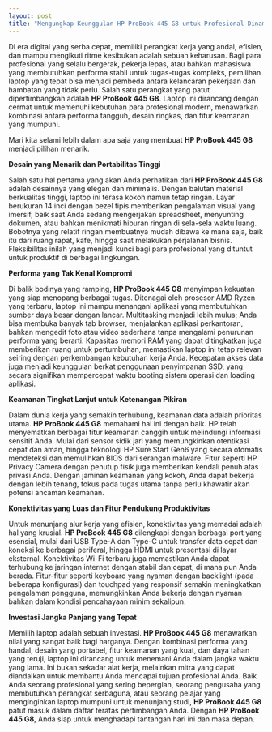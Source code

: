 ```yaml
---
layout: post
title: "Mengungkap Keunggulan HP ProBook 445 G8 untuk Profesional Dinamis"
---
```


Di era digital yang serba cepat, memiliki perangkat kerja yang andal, efisien, dan mampu mengikuti ritme kesibukan adalah sebuah keharusan. Bagi para profesional yang selalu bergerak, pekerja lepas, atau bahkan mahasiswa yang membutuhkan performa stabil untuk tugas-tugas kompleks, pemilihan laptop yang tepat bisa menjadi pembeda antara kelancaran pekerjaan dan hambatan yang tidak perlu. Salah satu perangkat yang patut dipertimbangkan adalah **HP ProBook 445 G8**. Laptop ini dirancang dengan cermat untuk memenuhi kebutuhan para profesional modern, menawarkan kombinasi antara performa tangguh, desain ringkas, dan fitur keamanan yang mumpuni.

Mari kita selami lebih dalam apa saja yang membuat **HP ProBook 445 G8** menjadi pilihan menarik.

**Desain yang Menarik dan Portabilitas Tinggi**

Salah satu hal pertama yang akan Anda perhatikan dari **HP ProBook 445 G8** adalah desainnya yang elegan dan minimalis. Dengan balutan material berkualitas tinggi, laptop ini terasa kokoh namun tetap ringan. Layar berukuran 14 inci dengan bezel tipis memberikan pengalaman visual yang imersif, baik saat Anda sedang mengerjakan spreadsheet, menyunting dokumen, atau bahkan menikmati hiburan ringan di sela-sela waktu luang. Bobotnya yang relatif ringan membuatnya mudah dibawa ke mana saja, baik itu dari ruang rapat, kafe, hingga saat melakukan perjalanan bisnis. Fleksibilitas inilah yang menjadi kunci bagi para profesional yang dituntut untuk produktif di berbagai lingkungan.

**Performa yang Tak Kenal Kompromi**

Di balik bodinya yang ramping, **HP ProBook 445 G8** menyimpan kekuatan yang siap menopang berbagai tugas. Ditenagai oleh prosesor AMD Ryzen yang terbaru, laptop ini mampu menangani aplikasi yang membutuhkan sumber daya besar dengan lancar. Multitasking menjadi lebih mulus; Anda bisa membuka banyak tab browser, menjalankan aplikasi perkantoran, bahkan mengedit foto atau video sederhana tanpa mengalami penurunan performa yang berarti. Kapasitas memori RAM yang dapat ditingkatkan juga memberikan ruang untuk pertumbuhan, memastikan laptop ini tetap relevan seiring dengan perkembangan kebutuhan kerja Anda. Kecepatan akses data juga menjadi keunggulan berkat penggunaan penyimpanan SSD, yang secara signifikan mempercepat waktu booting sistem operasi dan loading aplikasi.

**Keamanan Tingkat Lanjut untuk Ketenangan Pikiran**

Dalam dunia kerja yang semakin terhubung, keamanan data adalah prioritas utama. **HP ProBook 445 G8** memahami hal ini dengan baik. HP telah menyematkan berbagai fitur keamanan canggih untuk melindungi informasi sensitif Anda. Mulai dari sensor sidik jari yang memungkinkan otentikasi cepat dan aman, hingga teknologi HP Sure Start Gen6 yang secara otomatis mendeteksi dan memulihkan BIOS dari serangan malware. Fitur seperti HP Privacy Camera dengan penutup fisik juga memberikan kendali penuh atas privasi Anda. Dengan jaminan keamanan yang kokoh, Anda dapat bekerja dengan lebih tenang, fokus pada tugas utama tanpa perlu khawatir akan potensi ancaman keamanan.

**Konektivitas yang Luas dan Fitur Pendukung Produktivitas**

Untuk menunjang alur kerja yang efisien, konektivitas yang memadai adalah hal yang krusial. **HP ProBook 445 G8** dilengkapi dengan berbagai port yang esensial, mulai dari USB Type-A dan Type-C untuk transfer data cepat dan koneksi ke berbagai periferal, hingga HDMI untuk presentasi di layar eksternal. Konektivitas Wi-Fi terbaru juga memastikan Anda dapat terhubung ke jaringan internet dengan stabil dan cepat, di mana pun Anda berada. Fitur-fitur seperti keyboard yang nyaman dengan backlight (pada beberapa konfigurasi) dan touchpad yang responsif semakin meningkatkan pengalaman pengguna, memungkinkan Anda bekerja dengan nyaman bahkan dalam kondisi pencahayaan minim sekalipun.

**Investasi Jangka Panjang yang Tepat**

Memilih laptop adalah sebuah investasi. **HP ProBook 445 G8** menawarkan nilai yang sangat baik bagi harganya. Dengan kombinasi performa yang handal, desain yang portabel, fitur keamanan yang kuat, dan daya tahan yang teruji, laptop ini dirancang untuk menemani Anda dalam jangka waktu yang lama. Ini bukan sekadar alat kerja, melainkan mitra yang dapat diandalkan untuk membantu Anda mencapai tujuan profesional Anda. Baik Anda seorang profesional yang sering bepergian, seorang pengusaha yang membutuhkan perangkat serbaguna, atau seorang pelajar yang menginginkan laptop mumpuni untuk menunjang studi, **HP ProBook 445 G8** patut masuk dalam daftar teratas pertimbangan Anda. Dengan **HP ProBook 445 G8**, Anda siap untuk menghadapi tantangan hari ini dan masa depan.
